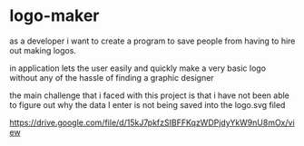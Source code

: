 # logo-maker
as a developer i want to create a program to save people from having to hire out making logos.

in application lets the user easily and quickly make a very basic logo without any of the hassle of finding a graphic designer

the main challenge that i faced with this project is that i have not been able to figure out why the data I enter is not being saved into the logo.svg filed

https://drive.google.com/file/d/15kJ7pkfzSIBFFKqzWDPjdyYkW9nU8mOx/view